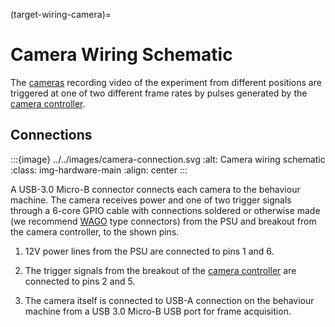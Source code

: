 (target-wiring-camera)=
# Camera Wiring Schematic

The [cameras](target-module-camera) recording video of the experiment from different positions are triggered at one of two different frame rates by pulses generated by the [camera controller](target-module-camera-controller).

## Connections

:::{image} ../../images/camera-connection.svg
:alt: Camera wiring schematic
:class: img-hardware-main
:align: center
:::

A USB-3.0 Micro-B connector connects each camera to the behaviour machine. 
The camera receives power and one of two trigger signals through a 6-core GPIO cable with connections soldered or otherwise made (we recommend [WAGO](https://www.wago.com/gb/) type connectors) from the PSU and breakout from the camera controller, to the shown pins.

1. 12V power lines from the PSU are connected <!--TODO check which pins are +/- --> to pins 1 and 6.

2. The trigger signals from the breakout of the [camera controller](target-wiring-camera-controller) are connected <!--TODO check which pins are +/- --> to pins 2 and 5.

3. The camera itself is connected to USB-A connection on the behaviour machine from a USB 3.0 Micro-B USB port for frame acquisition.
